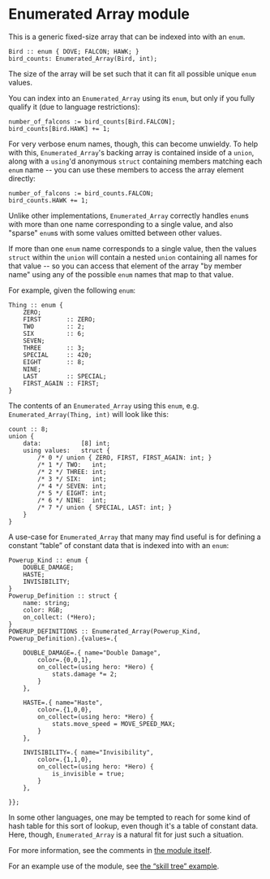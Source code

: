Enumerated Array module
=======================

This is a generic fixed-size array that can be indexed into with an `enum`.

```jai
Bird :: enum { DOVE; FALCON; HAWK; }
bird_counts: Enumerated_Array(Bird, int);
```

The size of the array will be set such that it can fit all possible unique `enum` values.

You can index into an `Enumerated_Array` using its `enum`, but only if you fully qualify it (due to language restrictions):
```jai
number_of_falcons := bird_counts[Bird.FALCON];
bird_counts[Bird.HAWK] += 1;
```
For very verbose enum names, though, this can become unwieldy. To help with this, `Enumerated_Array`'s backing array is contained inside of a `union`, along with a `using`'d anonymous `struct` containing members matching each `enum` name -- you can use these members to access the array element directly:
```jai
number_of_falcons := bird_counts.FALCON;
bird_counts.HAWK += 1;
```
Unlike other implementations, `Enumerated_Array` correctly handles `enum`s with more than one name corresponding to a single value, and also "sparse" `enum`s with some values omitted between other values.

If more than one `enum` name corresponds to a single value, then the values `struct` within the `union` will contain a nested `union` containing all names for that value -- so you can access that element of the array "by member name" using any of the possible `enum` names that map to that value.

For example, given the following `enum`:
```jai
Thing :: enum {
    ZERO;
    FIRST       :: ZERO;
    TWO         :: 2;
    SIX         :: 6;
    SEVEN;
    THREE       :: 3;
    SPECIAL     :: 420;
    EIGHT       :: 8;
    NINE;
    LAST        :: SPECIAL;
    FIRST_AGAIN :: FIRST;
}
```
The contents of an `Enumerated_Array` using this `enum`, e.g. `Enumerated_Array(Thing, int)` will look like this:
```jai
count :: 8;
union {
    data:           [8] int;
    using values:   struct {
        /* 0 */ union { ZERO, FIRST, FIRST_AGAIN: int; }
        /* 1 */ TWO:   int;
        /* 2 */ THREE: int;
        /* 3 */ SIX:   int;
        /* 4 */ SEVEN: int;
        /* 5 */ EIGHT: int;
        /* 6 */ NINE:  int;
        /* 7 */ union { SPECIAL, LAST: int; }
    }
}
```

A use-case for `Enumerated_Array` that many may find useful is for defining a constant “table” of constant data that is indexed into with an `enum`:
```jai
Powerup_Kind :: enum {
    DOUBLE_DAMAGE;
    HASTE;
    INVISIBILITY;
}
Powerup_Definition :: struct {
    name: string;
    color: RGB;
    on_collect: (*Hero);
}
POWERUP_DEFINITIONS :: Enumerated_Array(Powerup_Kind, Powerup_Definition).{values=.{

    DOUBLE_DAMAGE=.{ name="Double Damage",
        color=.{0,0,1},
        on_collect=(using hero: *Hero) {
            stats.damage *= 2;
        }
    },

    HASTE=.{ name="Haste",
        color=.{1,0,0},
        on_collect=(using hero: *Hero) {
            stats.move_speed = MOVE_SPEED_MAX;
        }
    },

    INVISIBILITY=.{ name="Invisibility",
        color=.{1,1,0},
        on_collect=(using hero: *Hero) {
            is_invisible = true;
        }
    },

}};
```
In some other languages, one may be tempted to reach for some kind of hash table for this sort of lookup, even though it's a table of constant data. Here, though, `Enumerated_Array` is a natural fit for just such a situation.

For more information, see the comments in [the module itself](module.jai).

For an example use of the module, see [the “skill tree” example](examples/skill_tree.jai).
